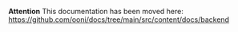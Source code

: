**Attention**
This documentation has been moved here: https://github.com/ooni/docs/tree/main/src/content/docs/backend
